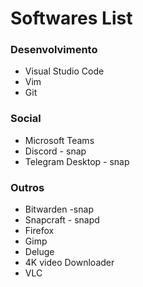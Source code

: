 # Softwares List

### Desenvolvimento
- Visual Studio Code
- Vim
- Git

### Social
- Microsoft Teams
- Discord - snap 
- Telegram Desktop - snap

### Outros
- Bitwarden -snap
- Snapcraft - snapd
- Firefox
- Gimp
- Deluge
- 4K video Downloader
- VLC